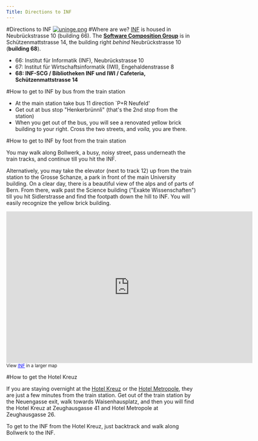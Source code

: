 ```yaml
---
Title: Directions to INF
---
```

#Directions to INF
[![uninge.png](%assets_url%/files/60/4hs9e9a8pkihu29ahupbm4m5uszfvg/unienge.png)](%base_url%/contact)
#Where are we?
[INF](http://www.inf.unibe.ch/) is housed in Neubrückstrasse 10 (building 66). The **[Software Composition Group](%base_url%/)** is in Schützenmattstrasse 14, the building right *behind* Neubrückstrasse 10 (**building 68**). 

- 66: Institut für Informatik (INF), Neubrückstrasse 10 
- 67: Institut für Wirtschaftsinformatik (IWI), Engehaldenstrasse 8 
- **68: INF-SCG / Bibliotheken INF und IWI / Cafeteria, Schützenmattstrasse 14**

#How to get to INF by bus from the train station


- At the main station take bus 11 direction `P\+R Neufeld' 
- Get out at bus stop "Henkerbrünnli" (that's the 2nd stop from the station) 
- When you get out of the bus, you will see a renovated yellow brick building to your right. Cross the two streets, and *voila,* you are there. 

#How to get to INF by foot from the train station

You may walk along Bollwerk, a busy, noisy street, pass underneath the train tracks, and continue till you hit the INF.

Alternatively, you may take the elevator (next to track 12) up from the train station to the Grosse Schanze, a park in front of the main University building. On a clear day, there is a beautiful view of the alps and of parts of Bern. From there, walk past the Science building (&quot;Exakte Wissenschaften&quot;) till you hit Sidlerstrasse and find the footpath down the hill to INF. You will easily recognize the yellow brick building.

<iframe width="650" height="400" frameborder="0" scrolling="no" marginheight="0" marginwidth="0" src="http://maps.google.com/maps/ms?hl=en&amp;ie=UTF8&amp;msa=0&amp;msid=210948401685689481467.00049e08bc63a73da28fd&amp;ll=46.952005,7.44033&amp;spn=0.009125,0.013583&amp;output=embed"></iframe><br /><small>View <a href="http://maps.google.com/maps/ms?hl=en&amp;ie=UTF8&amp;msa=0&amp;msid=210948401685689481467.00049e08bc63a73da28fd&amp;ll=46.952005,7.44033&amp;spn=0.009125,0.013583&amp;source=embed" style="color:#0000FF;text-align:left">INF</a> in a larger map</small>

#How to get the Hotel Kreuz

If you are staying overnight at the [Hotel Kreuz](http://www.hotelkreuz-bern.ch/) or the [Hotel Metropole](http://www.hotelmetropole.ch/), they are just a few minutes from the train station. Get out of the train station by the Neuengasse exit, walk towards Waisenhausplatz, and then you will find the Hotel Kreuz at Zeughausgasse 41 and Hotel Metropole at Zeughausgasse 26.

To get to the INF from the Hotel Kreuz, just backtrack and walk along Bollwerk to the INF.
